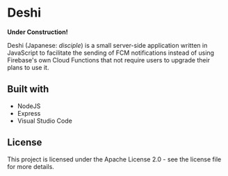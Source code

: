 # Deshi

**Under Construction!**

Deshi (Japanese: *disciple*) is a small server-side application written in JavaScript to facilitate the sending of FCM notifications instead of using Firebase's own Cloud Functions that not require users to upgrade their plans to use it.

## Built with
* NodeJS
* Express
* Visual Studio Code

## License
This project is licensed under the Apache License 2.0 - see the license file for more details.